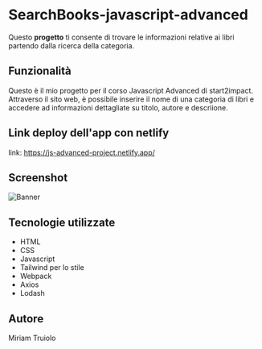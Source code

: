 # SearchBooks-javascript-advanced

Questo **progetto** ti consente di trovare le informazioni relative ai libri partendo dalla ricerca della categoria.

## Funzionalità

Questo è il mio progetto per il corso Javascript Advanced di start2impact. 
Attraverso il sito web, è possibile inserire il nome di una categoria di libri e accedere ad informazioni dettagliate su titolo, autore e descriione.

## Link deploy dell'app con netlify

link: https://js-advanced-project.netlify.app/

## Screenshot

![Banner](https://mattiacaprioli.github.io/js-advanced-project/src/img/preview.png)

## Tecnologie utilizzate

- HTML
- CSS
- Javascript
- Tailwind per lo stile
- Webpack 
- Axios
- Lodash

## Autore

Miriam Truiolo

